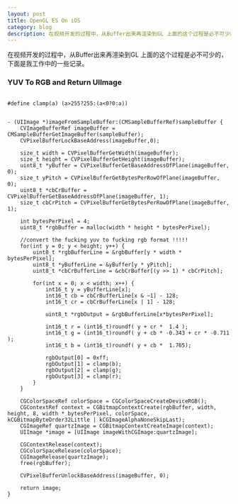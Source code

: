 ```yaml
---
layout: post
title: OpenGL ES On iOS
category: blog
description: 在视频开发的过程中，从Buffer出来再渲染到GL 上面的这个过程是必不可少的，下面是我工作中的一些记录
---
```


在视频开发的过程中，从Buffer出来再渲染到GL 上面的这个过程是必不可少的，下面是我工作中的一些记录。


### YUV To RGB and Return UIImage
<pre class="prettyprint lang-html">
<code class="language-java">
#define clamp(a) (a>255?255:(a<0?0:a))


- (UIImage *)imageFromSampleBuffer:(CMSampleBufferRef)sampleBuffer {
    CVImageBufferRef imageBuffer = CMSampleBufferGetImageBuffer(sampleBuffer);
    CVPixelBufferLockBaseAddress(imageBuffer,0);
    
    size_t width = CVPixelBufferGetWidth(imageBuffer);
    size_t height = CVPixelBufferGetHeight(imageBuffer);
    uint8_t *yBuffer = CVPixelBufferGetBaseAddressOfPlane(imageBuffer, 0);
    size_t yPitch = CVPixelBufferGetBytesPerRowOfPlane(imageBuffer, 0);
    uint8_t *cbCrBuffer = CVPixelBufferGetBaseAddressOfPlane(imageBuffer, 1);
    size_t cbCrPitch = CVPixelBufferGetBytesPerRowOfPlane(imageBuffer, 1);
    
    int bytesPerPixel = 4;
    uint8_t *rgbBuffer = malloc(width * height * bytesPerPixel);
    
    //convert the fucking yuv to fucking rgb format !!!!!
    for(int y = 0; y < height; y++) {
        uint8_t *rgbBufferLine = &rgbBuffer[y * width * bytesPerPixel];
        uint8_t *yBufferLine = &yBuffer[y * yPitch];
        uint8_t *cbCrBufferLine = &cbCrBuffer[(y >> 1) * cbCrPitch];
        
        for(int x = 0; x < width; x++) {
            int16_t y = yBufferLine[x];
            int16_t cb = cbCrBufferLine[x & ~1] - 128;
            int16_t cr = cbCrBufferLine[x | 1] - 128;
            
            uint8_t *rgbOutput = &rgbBufferLine[x*bytesPerPixel];
            
            int16_t r = (int16_t)roundf( y + cr *  1.4 );
            int16_t g = (int16_t)roundf( y + cb * -0.343 + cr * -0.711 );
            int16_t b = (int16_t)roundf( y + cb *  1.765);
            
            rgbOutput[0] = 0xff;
            rgbOutput[1] = clamp(b);
            rgbOutput[2] = clamp(g);
            rgbOutput[3] = clamp(r);
        }
    }
    
    CGColorSpaceRef colorSpace = CGColorSpaceCreateDeviceRGB();
    CGContextRef context = CGBitmapContextCreate(rgbBuffer, width, height, 8, width * bytesPerPixel, colorSpace, kCGBitmapByteOrder32Little | kCGImageAlphaNoneSkipLast);
    CGImageRef quartzImage = CGBitmapContextCreateImage(context);
    UIImage *image = [UIImage imageWithCGImage:quartzImage];
    
    CGContextRelease(context);
    CGColorSpaceRelease(colorSpace);
    CGImageRelease(quartzImage);
    free(rgbBuffer);
    
    CVPixelBufferUnlockBaseAddress(imageBuffer, 0);
    
    return image;
}
</code>
</pre>

